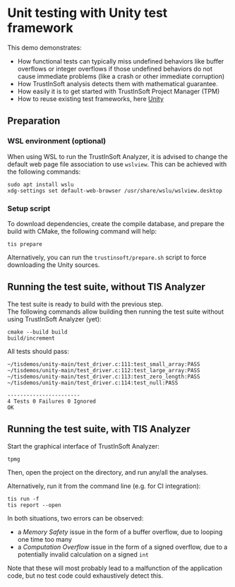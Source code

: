 <!--
trustinsoft/demos
Copyright (C) 2022-2024 TrustInSoft
mailto:contact AT trust-in-soft DOT com

This program is free software; you can redistribute it and/or
modify it under the terms of the GNU Lesser General Public
License as published by the Free Software Foundation; either
version 3 of the License, or (at your option) any later version.

This program is distributed in the hope that it will be useful,
but WITHOUT ANY WARRANTY; without even the implied warranty of
MERCHANTABILITY or FITNESS FOR A PARTICULAR PURPOSE. See the GNU
Lesser General Public License for more details.

You should have received a copy of the GNU Lesser General Public License
along with this program; if not, write to the Free Software Foundation,
Inc., 51 Franklin Street, Fifth Floor, Boston, MA  02110-1301, USA.
-->

# Unit testing with Unity test framework

This demo demonstrates:
- How functional tests can typically miss undefined behaviors like buffer overflows or integer overflows if those undefined behaviors do not cause immediate problems (like a crash or other immediate corruption)
- How TrustInSoft analysis detects them with mathematical guarantee.
- How easily it is to get started with TrustInSoft Project Manager (TPM)
- How to reuse existing test frameworks, here [Unity](https://github.com/ThrowTheSwitch/Unity)

## Preparation

### WSL environment (optional)

When using WSL to run the TrustInSoft Analyzer, it is advised to change the default web page file association to use `wslview`. This can be achieved with the following commands:

```shell
sudo apt install wslu
xdg-settings set default-web-browser /usr/share/wslu/wslview.desktop
```

### Setup script

To download dependencies, create the compile database, and prepare the build with CMake, the following command will help:

```shell
tis prepare
```

Alternatively, you can run the `trustinsoft/prepare.sh` script to force downloading the Unity sources.

## Running the test suite, without TIS Analyzer

The test suite is ready to build with the previous step.  
The following commands allow building then running the test suite without using TrustInSoft Analyzer (yet):

```shell
cmake --build build
build/increment
```

All tests should pass:

```
~/tisdemos/unity-main/test_driver.c:111:test_small_array:PASS
~/tisdemos/unity-main/test_driver.c:112:test_large_array:PASS
~/tisdemos/unity-main/test_driver.c:113:test_zero_length:PASS
~/tisdemos/unity-main/test_driver.c:114:test_null:PASS

-----------------------
4 Tests 0 Failures 0 Ignored 
OK
```

## Running the test suite, with TIS Analyzer

Start the graphical interface of TrustInSoft Analyzer:

```shell
tpmg
```

Then, open the project on the directory, and run any/all the analyses.

Alternatively, run it from the command line (e.g. for CI integration):

```shell
tis run -f
tis report --open
```

In both situations, two errors can be observed:

- a _Memory Safety_ issue in the form of a buffer overflow, due to looping one time too many
- a _Computation Overflow_ issue in the form of a signed overflow, due to a potentially invalid calculation on a signed `int`

Note that these will most probably lead to a malfunction of the application code, but no test code could exhaustively detect this.
